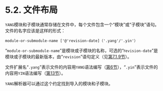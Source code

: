 # 5.2. 文件布局

`YANG`模块和子模块通常存储在文件中，每个文件包含一个“模块”或“子模块”语句。 文件的名字应该是这样的形式：

```YANG
module-or-submodule-name ['@'revision-date]（'.yang'/'.yin'）
```

“`module-or-submodule-name`”是模块或子模块的名称，可选的“r`evision-date`”是模块或子模块的最新版本，由“`revision`”语句定义（见[第7.1.9节](../section-7/7.9.md)）。

文件扩展名“`.yang`”表示文件的内容用`YANG`语法编写（[第6节](../section-6/README.md)），“`.yin`”表示文件的内容用`YIN`语法编写（[第13节](../section-13/README.md)）。

`YANG`解析器可以通过这个约定找到导入的模块和子模块。
